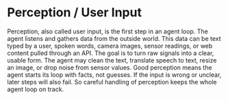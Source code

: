 # Perception / User Input

Perception, also called user input, is the first step in an agent loop. The agent listens and gathers data from the outside world. This data can be text typed by a user, spoken words, camera images, sensor readings, or web content pulled through an API. The goal is to turn raw signals into a clear, usable form. The agent may clean the text, translate speech to text, resize an image, or drop noise from sensor values. Good perception means the agent starts its loop with facts, not guesses. If the input is wrong or unclear, later steps will also fail. So careful handling of perception keeps the whole agent loop on track.